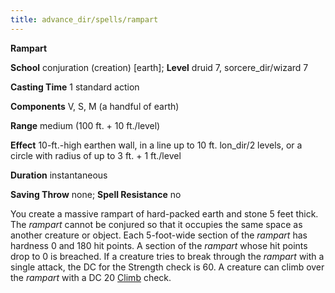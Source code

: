 ```yaml
---
title: advance_dir/spells/rampart
---
```

 **Rampart**

**School** conjuration (creation) [earth]; **Level** druid 7, sorcere_dir/wizard 7

**Casting Time** 1 standard action

**Components** V, S, M (a handful of earth)

**Range** medium (100 ft. + 10 ft./level)

**Effect** 10-ft.-high earthen wall, in a line up to 10 ft. lon_dir/2 levels, or a circle with radius of up to 3 ft. + 1 ft./level

**Duration** instantaneous

**Saving Throw** none; **Spell Resistance** no

You create a massive rampart of hard-packed earth and stone 5 feet thick. The _rampart_ cannot be conjured so that it occupies the same space as another creature or object. Each 5-foot-wide section of the _rampart_ has hardness 0 and 180 hit points. A section of the _rampart_ whose hit points drop to 0 is breached. If a creature tries to break through the _rampart_ with a single attack, the DC for the Strength check is 60. A creature can climb over the _rampart_ with a DC 20 [Climb](../../skill_dir/climb#_climb) check.

